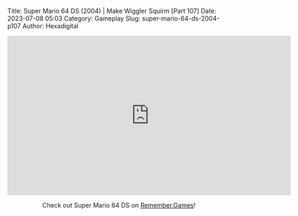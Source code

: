 Title: Super Mario 64 DS (2004) | Make Wiggler Squirm [Part 107]
Date: 2023-07-08 05:03
Category: Gameplay
Slug: super-mario-64-ds-2004-p107
Author: Hexadigital

<center><iframe src="https://www.youtube.com/embed/NUec4Ynu3S0?feature=oembed" allow="accelerometer; autoplay; encrypted-media; gyroscope; picture-in-picture" width="640" height="360" frameborder="0"></iframe>

Check out Super Mario 64 DS on [Remember.Games](https://remember.games/game/2250/super-mario-64-ds/)!</center>